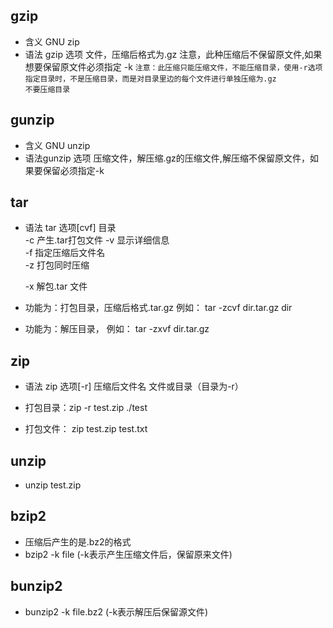 ## gzip
- 含义 GNU zip
- 语法 gzip 选项 文件，压缩后格式为.gz 注意，此种压缩后不保留原文件,如果想要保留原文件必须指定 -k
    `注意：此压缩只能压缩文件，不能压缩目录，使用-r选项指定目录时，不是压缩目录，而是对目录里边的每个文件进行单独压缩为.gz`  
    `不要压缩目录`
    

## gunzip
- 含义 GNU unzip
- 语法gunzip 选项 压缩文件，解压缩.gz的压缩文件,解压缩不保留原文件，如果要保留必须指定-k

## tar
- 语法 tar 选项[cvf] 目录  
    -c 产生.tar打包文件
    -v 显示详细信息  
    -f 指定压缩后文件名  
    -z 打包同时压缩  
    
    -x 解包.tar 文件
- 功能为：打包目录，压缩后格式.tar.gz 
    例如： tar -zcvf dir.tar.gz dir
    
- 功能为：解压目录，
    例如： tar -zxvf dir.tar.gz

## zip
- 语法 zip 选项[-r] 压缩后文件名 文件或目录（目录为-r）  

- 打包目录：zip -r test.zip ./test
- 打包文件： zip test.zip test.txt

## unzip 
- unzip test.zip

## bzip2
- 压缩后产生的是.bz2的格式
- bzip2 -k file (-k表示产生压缩文件后，保留原来文件)

## bunzip2
- bunzip2 -k file.bz2 (-k表示解压后保留源文件)
